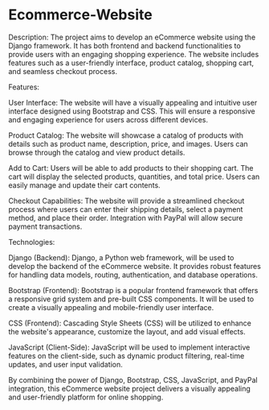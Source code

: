 # Ecommerce-Website
Description: The project aims to develop an eCommerce website using the Django framework. It has both frontend and backend functionalities to provide users with an engaging shopping experience. The website includes features such as a user-friendly interface, product catalog, shopping cart, and seamless checkout process.

Features:

User Interface: The website will have a visually appealing and intuitive user interface designed using Bootstrap and CSS. This will ensure a responsive and engaging experience for users across different devices.

Product Catalog: The website will showcase a catalog of products with details such as product name, description, price, and images. Users can browse through the catalog and view product details.

Add to Cart: Users will be able to add products to their shopping cart. The cart will display the selected products, quantities, and total price. Users can easily manage and update their cart contents.

Checkout Capabilities: The website will provide a streamlined checkout process where users can enter their shipping details, select a payment method, and place their order. Integration with PayPal will allow secure payment transactions.

Technologies:

Django (Backend): Django, a Python web framework, will be used to develop the backend of the eCommerce website. It provides robust features for handling data models, routing, authentication, and database operations.

Bootstrap (Frontend): Bootstrap is a popular frontend framework that offers a responsive grid system and pre-built CSS components. It will be used to create a visually appealing and mobile-friendly user interface.

CSS (Frontend): Cascading Style Sheets (CSS) will be utilized to enhance the website's appearance, customize the layout, and add visual effects.

JavaScript (Client-Side): JavaScript will be used to implement interactive features on the client-side, such as dynamic product filtering, real-time updates, and user input validation.

By combining the power of Django, Bootstrap, CSS, JavaScript, and PayPal integration, this eCommerce website project delivers a visually appealing and user-friendly platform for online shopping.

